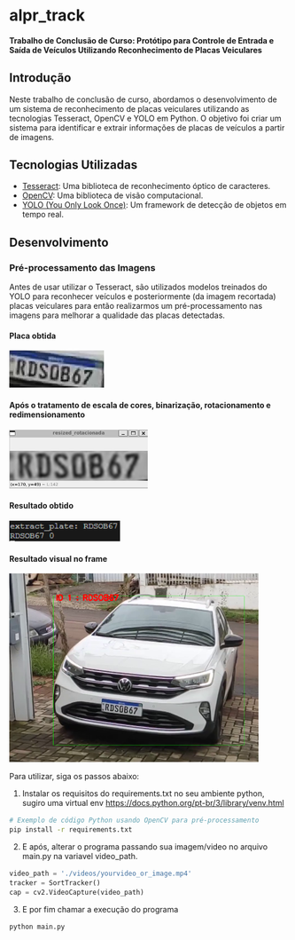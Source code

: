 # alpr_track
####  Trabalho de Conclusão de Curso: Protótipo para Controle de Entrada e Saída de Veículos Utilizando Reconhecimento de Placas Veiculares

## Introdução

Neste trabalho de conclusão de curso, abordamos o desenvolvimento de um sistema de reconhecimento de placas veiculares utilizando as tecnologias Tesseract, OpenCV e YOLO em Python. O objetivo foi criar um sistema para identificar e extrair informações de placas de veículos a partir de imagens.

## Tecnologias Utilizadas

- [Tesseract](https://github.com/tesseract-ocr/tesseract): Uma biblioteca de reconhecimento óptico de caracteres.
- [OpenCV](https://opencv.org/): Uma biblioteca de visão computacional.
- [YOLO (You Only Look Once)](https://github.com/ultralytics/yolov5): Um framework de detecção de objetos em tempo real.

## Desenvolvimento

### Pré-processamento das Imagens

Antes de usar utilizar o Tesseract, são utilizados modelos treinados do YOLO para reconhecer veículos e posteriormente (da imagem recortada) placas veiculares para então realizarmos um pré-processamento nas imagens para melhorar a qualidade das placas detectadas.

#### Placa obtida

![picture alt](./images/md/plate_base.png "Placa obtida de um vídeo")

#### Após o tratamento de escala de cores, binarização, rotacionamento e redimensionamento
<img src='./images/md/plate_resized.png' width=250> 

#### Resultado obtido 
<img src='./images/md/ident.png' width=200> 

#### Resultado visual no frame
<img src='./images/md/car1.png' width=450> 


Para utilizar, siga os passos abaixo:

1. Instalar os requisitos do requirements.txt no seu ambiente python, sugiro uma virtual env https://docs.python.org/pt-br/3/library/venv.html
```bash
# Exemplo de código Python usando OpenCV para pré-processamento
pip install -r requirements.txt
```

2. E após, alterar o programa passando sua imagem/video no arquivo main.py na variavel video_path.

```python
video_path = './videos/yourvideo_or_image.mp4'
tracker = SortTracker()
cap = cv2.VideoCapture(video_path)
```
3. E por fim chamar a execução do programa
```bash
python main.py
```

